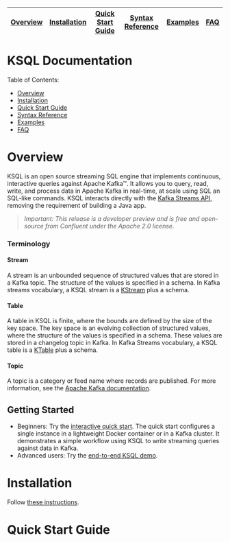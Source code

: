 | [Overview](/docs/overview.md) | [Installation](/docs/installation.md) | [Quick Start Guide](/docs/installation.md) | [Syntax Reference](/docs/syntax-reference.md) | [Examples](/docs/examples.md) | [FAQ](/docs/faq.md)|
|----------|--------------|-------------|------------------|--|-----|

# KSQL Documentation

Table of Contents:

- [Overview](/docs/overview.md)
- [Installation](/docs/installation.md)
- [Quick Start Guide](/docs/installation.md)
- [Syntax Reference](/docs/syntax-reference.md)
- [Examples](/docs/examples.md)
- [FAQ](/docs/faq.md)

# Overview
KSQL is an open source streaming SQL engine that implements continuous, interactive queries against Apache Kafka™. It allows you to query, read, write, and process data in Apache Kafka in real-time, at scale using SQL an SQL-like commands. KSQL interacts directly with the [Kafka Streams API](http://docs.confluent.io/current/streams/concepts.html), removing the requirement of building a Java app. 

> *Important: This release is a *developer preview* and is free and open-source from Confluent under the Apache 2.0 license.*

### Terminology 

#### Stream
A stream is an unbounded sequence of structured values that are stored in a Kafka topic. The structure of the values is specified in a schema. In Kafka streams vocabulary, a KSQL stream is a [KStream](http://docs.confluent.io/current/streams/concepts.html?highlight=kstream#kstream) plus a schema. 

#### Table
A table in KSQL is finite, where the bounds are defined by the size of the key space. The key space is an evolving collection of structured values, where the structure of the values is specified in a schema. These values are stored in a changelog topic in Kafka. In Kafka Streams vocabulary, a KSQL table is a [KTable](http://docs.confluent.io/current/streams/concepts.html?highlight=ktable#ktable) plus a schema.

#### Topic
A topic is a category or feed name where records are published. For more information, see the [Apache Kafka documentation](https://kafka.apache.org/documentation/#intro_topics).

## Getting Started
<!-- What do you users need to get started -->

* Beginners: Try the [interactive quick start](/quickstart/). The quick start configures a single instance in a lightweight Docker container or in a Kafka cluster. It demonstrates a simple workflow using KSQL to write streaming queries against data in Kafka.
* Advanced users: Try the [end-to-end KSQL demo](https://github.com/confluentinc/ksql).

<!-- merged content here -->

# Installation

Follow [these instructions](../README.md/#initial-cleanup#installation).

# Quick Start Guide

